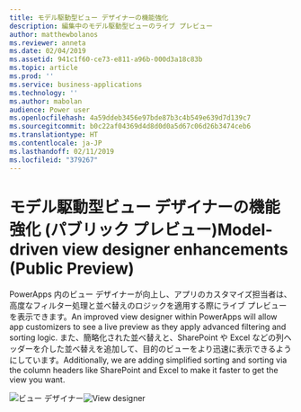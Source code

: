 ```yaml
---
title: モデル駆動型ビュー デザイナーの機能強化
description: 編集中のモデル駆動型ビューのライブ プレビュー
author: matthewbolanos
ms.reviewer: anneta
ms.date: 02/04/2019
ms.assetid: 941c1f60-ce73-e811-a96b-000d3a18c83b
ms.topic: article
ms.prod: ''
ms.service: business-applications
ms.technology: ''
ms.author: mabolan
audience: Power user
ms.openlocfilehash: 4a59ddeb3456e97bde87b3c4b549e639d7d139c7
ms.sourcegitcommit: b0c22af04369d4d8d0d0a5d67c06d26b3474ceb6
ms.translationtype: HT
ms.contentlocale: ja-JP
ms.lasthandoff: 02/11/2019
ms.locfileid: "379267"
---
```

# <a name="model-driven-view-designer-enhancements-public-preview"></a><span data-ttu-id="26280-103">モデル駆動型ビュー デザイナーの機能強化 (パブリック プレビュー)</span><span class="sxs-lookup"><span data-stu-id="26280-103">Model-driven view designer enhancements (Public Preview)</span></span>




<span data-ttu-id="26280-104">PowerApps 内のビュー デザイナーが向上し、アプリのカスタマイズ担当者は、高度なフィルター処理と並べ替えのロジックを適用する際にライブ プレビューを表示できます。</span><span class="sxs-lookup"><span data-stu-id="26280-104">An improved view designer within PowerApps will allow app customizers to see a live preview as they apply advanced filtering and sorting logic.</span></span> <span data-ttu-id="26280-105">また、簡略化された並べ替えと、SharePoint や Excel などの列ヘッダーを介した並べ替えを追加して、目的のビューをより迅速に表示できるようにしています。</span><span class="sxs-lookup"><span data-stu-id="26280-105">Additionally, we are adding simplified sorting and sorting via the column headers like SharePoint and Excel to make it faster to get the view you want.</span></span>

<span data-ttu-id="26280-106">![ビュー デザイナー](media/viewDesigner.png  "ビュー デザイナー")</span><span class="sxs-lookup"><span data-stu-id="26280-106">![View designer](media/viewDesigner.png  "View designer")</span></span>